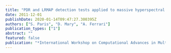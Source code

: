 ```yaml
---
title: "PDR and LRMAP detection tests applied to massive hyperspectral data"
date: 2011-12-01
publishDate: 2020-01-14T09:47:27.300395Z
authors: ["S. Paris", "D. Mary", "A. Ferrari"]
publication_types: ["1"]
abstract: ""
featured: false
publication: "*International Workshop on Computational Advances in Multi-Sensor Adaptive Processing (CAMSAP)*"
---
```


